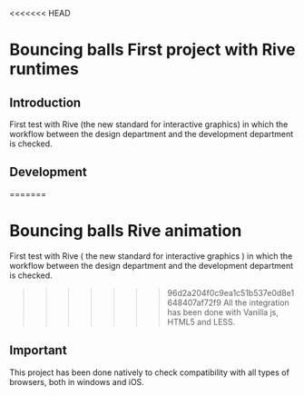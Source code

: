 <<<<<<< HEAD
# Bouncing balls First project with Rive runtimes


## Introduction

First test with Rive (the new standard for interactive graphics) in which the workflow between the design department and the development department is checked.

## Development

=======
# Bouncing balls Rive animation
First test with Rive ( the new standard for interactive graphics ) in which the workflow between the design department and the development department is checked.
>>>>>>> 96d2a204f0c9ea1c51b537e0d8e1648407af72f9
All the integration has been done with Vanilla js, HTML5 and LESS.

## Important

This project has been done natively to check compatibility with all types of browsers, both in windows and iOS.
